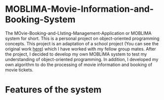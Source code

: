 # MOBLIMA-Movie-Information-and-Booking-System
The MOvie-Booking-and-LIsting-Management-Application or MOBLIMA system for short. This is a personal project on object-oriented programming concepts. This project is an adaptation of a school project (You can see the original work [here](https://github.com/wilsonteng97/MOBLIMA-An-Object-Oriented-Project-for-CZ2002)) which I have worked with my fellow group mates. After the project, I decided to develop my own MOBLIMA system to test my understanding of object-oriented programming. In addition, I developed my own algorithm to do the processing of movie information and booking of movie tickets.

# Features of the system
